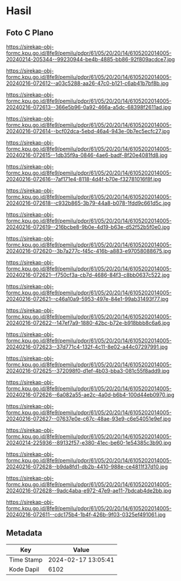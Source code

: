# Hasil

## Foto C Plano

https://sirekap-obj-formc.kpu.go.id/8fe9/pemilu/pdpr/61/05/20/20/14/6105202014005-20240214-205344--99230944-be4b-4885-bb86-92f809acdce7.jpg

https://sirekap-obj-formc.kpu.go.id/8fe9/pemilu/pdpr/61/05/20/20/14/6105202014005-20240216-072612--a03c5288-aa26-47c0-b121-c6ab41b7bf8b.jpg

https://sirekap-obj-formc.kpu.go.id/8fe9/pemilu/pdpr/61/05/20/20/14/6105202014005-20240216-072613--366e5b96-0a92-466a-a5dc-68398f2611ad.jpg

https://sirekap-obj-formc.kpu.go.id/8fe9/pemilu/pdpr/61/05/20/20/14/6105202014005-20240216-072614--bcf02dca-5ebd-46a4-943e-0b7ec5ecfc27.jpg

https://sirekap-obj-formc.kpu.go.id/8fe9/pemilu/pdpr/61/05/20/20/14/6105202014005-20240216-072615--1db35f9a-0846-4ae6-badf-8f20e4081fd8.jpg

https://sirekap-obj-formc.kpu.go.id/8fe9/pemilu/pdpr/61/05/20/20/14/6105202014005-20240216-072616--7af171e4-8118-4d4f-b70e-f32781016f8f.jpg

https://sirekap-obj-formc.kpu.go.id/8fe9/pemilu/pdpr/61/05/20/20/14/6105202014005-20240216-072618--c932b865-3b79-44a8-b078-1fdd9c661d5c.jpg

https://sirekap-obj-formc.kpu.go.id/8fe9/pemilu/pdpr/61/05/20/20/14/6105202014005-20240216-072619--216bcbe8-9b0e-4d19-b63e-d52f52b5f0e0.jpg

https://sirekap-obj-formc.kpu.go.id/8fe9/pemilu/pdpr/61/05/20/20/14/6105202014005-20240216-072620--3b7a277c-f45c-416b-a883-e97058088675.jpg

https://sirekap-obj-formc.kpu.go.id/8fe9/pemilu/pdpr/61/05/20/20/14/6105202014005-20240216-072621--f750cf3a-cb7d-4686-84f3-c8bb0637c522.jpg

https://sirekap-obj-formc.kpu.go.id/8fe9/pemilu/pdpr/61/05/20/20/14/6105202014005-20240216-072621--c46a10a9-5953-497e-84e1-99ab31493f77.jpg

https://sirekap-obj-formc.kpu.go.id/8fe9/pemilu/pdpr/61/05/20/20/14/6105202014005-20240216-072622--147ef7a9-1880-42bc-b72e-b918bbb8c6a6.jpg

https://sirekap-obj-formc.kpu.go.id/8fe9/pemilu/pdpr/61/05/20/20/14/6105202014005-20240216-072623--37d771c4-132f-4c11-8e02-a44c07297991.jpg

https://sirekap-obj-formc.kpu.go.id/8fe9/pemilu/pdpr/61/05/20/20/14/6105202014005-20240216-072625--372098f0-d1ef-4b03-bba3-081c55f8add9.jpg

https://sirekap-obj-formc.kpu.go.id/8fe9/pemilu/pdpr/61/05/20/20/14/6105202014005-20240216-072626--6a082a55-ae2c-4a0d-b6b4-100d44eb0970.jpg

https://sirekap-obj-formc.kpu.go.id/8fe9/pemilu/pdpr/61/05/20/20/14/6105202014005-20240216-072627--07637e0e-c67c-48ae-93e9-c6e54051e9ef.jpg

https://sirekap-obj-formc.kpu.go.id/8fe9/pemilu/pdpr/61/05/20/20/14/6105202014005-20240214-225936--89132f57-e380-41ec-be60-1e54385c3b90.jpg

https://sirekap-obj-formc.kpu.go.id/8fe9/pemilu/pdpr/61/05/20/20/14/6105202014005-20240216-072628--b9da8fd1-db2b-4410-988e-ce4811f37d10.jpg

https://sirekap-obj-formc.kpu.go.id/8fe9/pemilu/pdpr/61/05/20/20/14/6105202014005-20240216-072628--9adc4aba-e972-47e9-ae11-7bdcab4de2bb.jpg

https://sirekap-obj-formc.kpu.go.id/8fe9/pemilu/pdpr/61/05/20/20/14/6105202014005-20240216-072611--cdc175b4-1b4f-426b-9f03-0325ef491061.jpg


## Metadata

| Key        | Value               |
| ---------- | ------------------- |
| Time Stamp | 2024-02-17 13:05:41 |
| Kode Dapil | 6102                |



